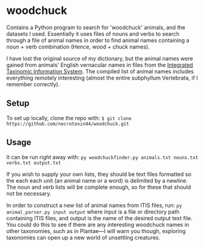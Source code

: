 # woodchuck

Contains a Python program to search for 'woodchuck' animals, and the datasets I used.
Essentially it uses files of nouns and verbs to search through a file of animal names
in order to find animal names containing a noun + verb combination (Hence, wood + chuck names).

I have lost the original source of my dictionary, but the animal names were gained from animals' English vernacular names in files from the [Integrated Taxinomic Information System](https://www.itis.gov/). The compiled list of animal names includes everything remotely interesting (almost the entire subphyllum Vertebrata, if I remember correctly).

## Setup

To set up locally, clone the repo with: `$ git clone https://github.com/necrotoxin44/woodchuck.git`

## Usage

It can be run right away with: `py woodchuckfinder.py animals.txt nouns.txt verbs.txt output.txt`

If you wish to supply your own lists, they should be text files formatted so the each each unit (an animal name or a word) is delimited by a newline. The noun and verb lists will be complete enough, so for these that should not be necessary.

In order to construct a new list of animal names from ITIS files, run: `py animal_parser.py input output` where input is a file or directory path containing ITIS files, and output is the name of the desired output text file. You could do this to see if there are any interesting woodchuck names in other taxonomies, such as in Plantae—I will warn you though, exploring taxonomies can open up a new world of unsettling creatures.
